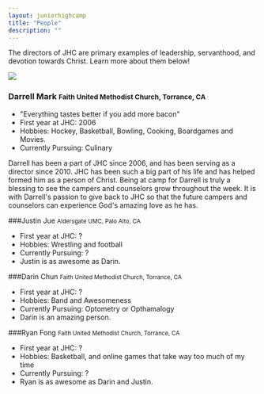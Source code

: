```yaml
---
layout: juniorhighcamp
title: "People"
description: ""
---
```

The directors of JHC are primary examples of leadership, servanthood, and devotion towards Christ.  Learn more about them below!

<div class="media">
  <a class="pull-left" >
    <img class="media-object img-rounded" data-src="holder.js/64x64" src="{{site.director_pic['darrell']}}" >
  </a>
  <div class="media-body">
    <h3 class="media-heading">Darrell Mark <small>Faith United Methodist Church, Torrance, CA</small></h3>
    <div class="media">
    	<ul>
    		<li>"Everything tastes better if you add more bacon"</li>
			<li>First year at JHC: 2006 </li>
			<li>Hobbies: Hockey, Basketball, Bowling, Cooking, Boardgames  and Movies.</li>
			<li>Currently Pursuing: Culinary</li>
		</ul>
 		<p>
 			Darrell has been a part of JHC since 2006, and has been serving as a director since 2010.  JHC has been such a big part of his life and has helped formed him as a person of Christ. Being at camp for Darrell is truly a blessing to see the campers and counselors grow throughout the week. It is with Darrell's passion to give back to JHC so that the future campers and counselors can experience God's amazing love as he has. 
		</p>
    </div>
  </div>
</div>

###Justin Jue <small>Aldersgate UMC, Palo Alto, CA</small>
- First year at JHC: ?
- Hobbies: Wrestling and football
- Currently Pursuing: ?
- Justin is as awesome as Darin.
 

###Darin Chun <small> Faith United Methodist Church, Torrance, CA</small>
- First year at JHC: ?
- Hobbies: Band and Awesomeness
- Currently Pursuing: Optometry or Opthamalogy
- Darin is an amazing person.
 

###Ryan Fong <small> Faith United Methodist Church, Torrance, CA</small>
- First year at JHC: ?
- Hobbies: Basketball, and online games that take way too much of my time
- Currently Pursuing: ?
- Ryan is as awesome as Darin and Justin.


